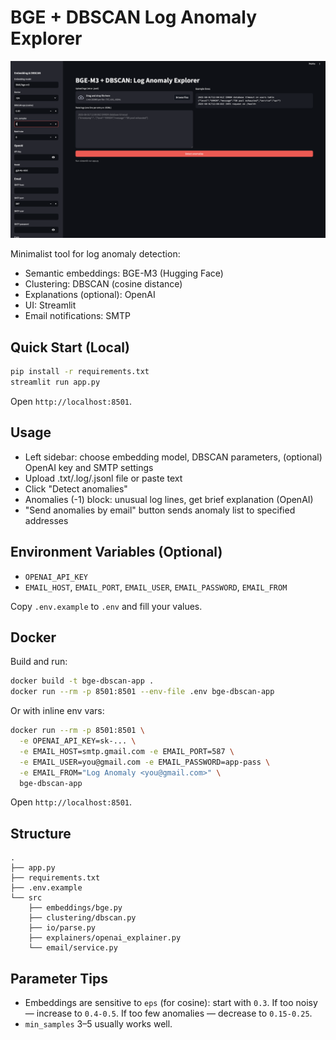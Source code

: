 # BGE + DBSCAN Log Anomaly Explorer

![Interface](./screenshots/interface.png)

Minimalist tool for log anomaly detection:
- Semantic embeddings: BGE-M3 (Hugging Face)
- Clustering: DBSCAN (cosine distance)
- Explanations (optional): OpenAI
- UI: Streamlit
- Email notifications: SMTP

## Quick Start (Local)

```bash
pip install -r requirements.txt
streamlit run app.py
```

Open `http://localhost:8501`.

## Usage
- Left sidebar: choose embedding model, DBSCAN parameters, (optional) OpenAI key and SMTP settings
- Upload .txt/.log/.jsonl file or paste text
- Click "Detect anomalies"
- Anomalies (-1) block: unusual log lines, get brief explanation (OpenAI)
- "Send anomalies by email" button sends anomaly list to specified addresses

## Environment Variables (Optional)
- `OPENAI_API_KEY`
- `EMAIL_HOST`, `EMAIL_PORT`, `EMAIL_USER`, `EMAIL_PASSWORD`, `EMAIL_FROM`

Copy `.env.example` to `.env` and fill your values.

## Docker

Build and run:
```bash
docker build -t bge-dbscan-app .
docker run --rm -p 8501:8501 --env-file .env bge-dbscan-app
```

Or with inline env vars:
```bash
docker run --rm -p 8501:8501 \
  -e OPENAI_API_KEY=sk-... \
  -e EMAIL_HOST=smtp.gmail.com -e EMAIL_PORT=587 \
  -e EMAIL_USER=you@gmail.com -e EMAIL_PASSWORD=app-pass \
  -e EMAIL_FROM="Log Anomaly <you@gmail.com>" \
  bge-dbscan-app
```

Open `http://localhost:8501`.

## Structure
```
.
├── app.py
├── requirements.txt
├── .env.example
└── src
    ├── embeddings/bge.py
    ├── clustering/dbscan.py
    ├── io/parse.py
    ├── explainers/openai_explainer.py
    └── email/service.py
```

## Parameter Tips
- Embeddings are sensitive to `eps` (for cosine): start with `0.3`. If too noisy — increase to `0.4-0.5`. If too few anomalies — decrease to `0.15-0.25`.
- `min_samples` 3–5 usually works well.